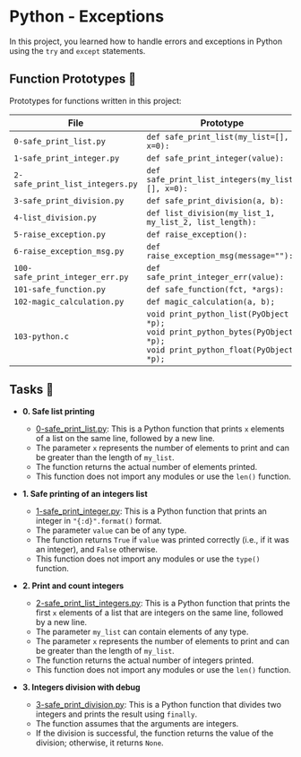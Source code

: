 # Python - Exceptions

In this project, you learned how to handle errors and exceptions in Python using the `try` and `except` statements.

## Function Prototypes :floppy_disk:

Prototypes for functions written in this project:

| File                             | Prototype                                               |
| -------------------------------- | ------------------------------------------------------- |
| `0-safe_print_list.py`           | `def safe_print_list(my_list=[], x=0):`                 |
| `1-safe_print_integer.py`        | `def safe_print_integer(value):`                        |
| `2-safe_print_list_integers.py`  | `def safe_print_list_integers(my_list=[], x=0):`        |
| `3-safe_print_division.py`       | `def safe_print_division(a, b):`                        |
| `4-list_division.py`             | `def list_division(my_list_1, my_list_2, list_length):` |
| `5-raise_exception.py`           | `def raise_exception():`                                |
| `6-raise_exception_msg.py`       | `def raise_exception_msg(message=""):`                  |
| `100-safe_print_integer_err.py`  | `def safe_print_integer_err(value):`                    |
| `101-safe_function.py`           | `def safe_function(fct, *args):`                        |
| `102-magic_calculation.py`       | `def magic_calculation(a, b);`                          |
| `103-python.c`                   | `void print_python_list(PyObject *p);`<br>`void print_python_bytes(PyObject *p);`<br>`void print_python_float(PyObject *p);` |

## Tasks :page_with_curl:

* **0. Safe list printing**
  * [0-safe_print_list.py](./0-safe_print_list.py): This is a Python function that prints `x` elements of a list on the same line, followed by a new line.
  * The parameter `x` represents the number of elements to print and can be greater than the length of `my_list`.
  * The function returns the actual number of elements printed.
  * This function does not import any modules or use the `len()` function.

* **1. Safe printing of an integers list**
  * [1-safe_print_integer.py](./1-safe_print_integer.py): This is a Python function that prints an integer in `"{:d}".format()` format.
  * The parameter `value` can be of any type.
  * The function returns `True` if `value` was printed correctly (i.e., if it was an integer), and `False` otherwise.
  * This function does not import any modules or use the `type()` function.

* **2. Print and count integers**
  * [2-safe_print_list_integers.py](./2-safe_print_list_integers.py): This is a Python function that prints the first `x` elements of a list that are integers on the same line, followed by a new line.
  * The parameter `my_list` can contain elements of any type.
  * The parameter `x` represents the number of elements to print and can be greater than the length of `my_list`.
  * The function returns the actual number of integers printed.
  * This function does not import any modules or use the `len()` function.

* **3. Integers division with debug**
  * [3-safe_print_division.py](./3-safe_print_division.py): This is a Python function that divides two integers and prints the result using `finally`.
  * The function assumes that the arguments are integers.
  * If the division is successful, the function returns the value of the division; otherwise, it returns `None`.
